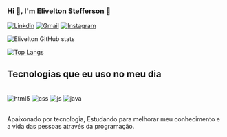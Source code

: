 
### Hi 🙂, I'm Elivelton Stefferson 🤙

[![Linkdin](https://img.shields.io/badge/LinkedIn-0077B5?style=for-the-badge&logo=linkedin&logoColor=white)](https://www.linkedin.com/in/elivelton-stefferson-a44b32193/)
[![Gmail](https://img.shields.io/badge/Gmail-D14836?style=for-the-badge&logo=gmail&logoColor=white)](veltinho169@gmail.com)
[![Instagram](https://img.shields.io/badge/Instagram-E4405F?style=for-the-badge&logo=instagram&logoColor=white)](https://www.instagram.com/elivelton.299/)

![Elivelton GitHub stats](https://github-readme-stats.vercel.app/api?username=elivelton169&show_icons=true&theme=dark)

[![Top Langs](https://github-readme-stats.vercel.app/api/top-langs/?username=elivelton169&layout=compact)](https://github.com/anuraghazra/github-readme-stats)

## Tecnologias que eu uso no meu dia

<div style="dusplay: inline_block"><br/>
    <img align="center" alt="html5" src="https://img.shields.io/badge/HTML5-E34F26?style=for-the-badge&logo=html5&logoColor=white" />
    <img align="center" alt="css" src="https://img.shields.io/badge/CSS3-1572B6?style=for-the-badge&logo=css3&logoColor=white" />
    <img align="center" alt="js" src="https://img.shields.io/badge/JavaScript-F7DF1E?style=for-the-badge&logo=javascript&logoColor=black" />
    <img align="center" alt="java" src="https://img.shields.io/badge/Java-ED8B00?style=for-the-badge&logo=java&logoColor=white" />
</div><br/>

Apaixonado por tecnologia, Estudando para melhorar meu conhecimento e a vida das pessoas através da programação.


